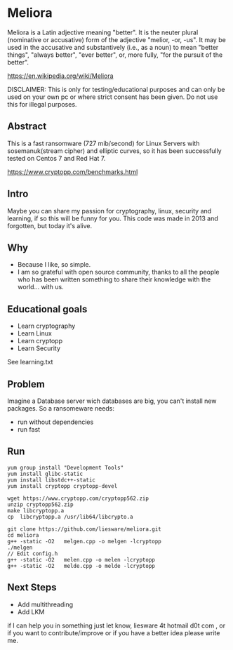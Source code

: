 # Meliora
Meliora is a Latin adjective meaning "better". It is the neuter plural (nominative or accusative) form of the adjective "melior, 
-or, -us".
It may be used in the accusative and substantively (i.e., as a noun) to mean "better things", "always better", "ever better", or, 
more fully, "for the pursuit of the better".

https://en.wikipedia.org/wiki/Meliora

DISCLAIMER: This is only for testing/educational purposes and can only be used on your own pc or where strict consent has been 
given. Do not use this for illegal purposes.

## Abstract
This is a fast ransomware (727 mib/second) for Linux Servers with sosemanuk(stream cipher) and elliptic curves, so it has been 
successfully tested on Centos 7 and Red Hat 7.

https://www.cryptopp.com/benchmarks.html

## Intro
Maybe you can share my passion for cryptography, linux, security and learning, if so this will be funny for you.
This code was made in 2013 and forgotten, but today it's alive.

## Why
* Because I like, so simple.
* I am so grateful with open source community, thanks to all the people who has been written something to share their knowledge 
with the world... with us.


## Educational goals
* Learn cryptography
* Learn Linux
* Learn cryptopp
* Learn Security

See learning.txt

## Problem
Imagine a Database server wich databases are big, you can't install new packages. So a ransomeware needs:
* run without dependencies
* run fast

## Run
```
yum group install "Development Tools"
yum install glibc-static
yum install libstdc++-static
yum install cryptopp cryptopp-devel

wget https://www.cryptopp.com/cryptopp562.zip
unzip cryptopp562.zip
make libcryptopp.a
cp  libcryptopp.a /usr/lib64/libcrypto.a

git clone https://github.com/liesware/meliora.git
cd meliora
g++ -static -O2   melgen.cpp -o melgen -lcryptopp
./melgen
// Edit config.h 
g++ -static -O2   melen.cpp -o melen -lcryptopp
g++ -static -O2   melde.cpp -o melde -lcryptopp

```
## Next Steps 
* Add multithreading
* Add LKM

if I can help you in something just let know, 
liesware 4t hotmail d0t com , 
or if you want to contribute/improve or if you have a better idea please write me.
